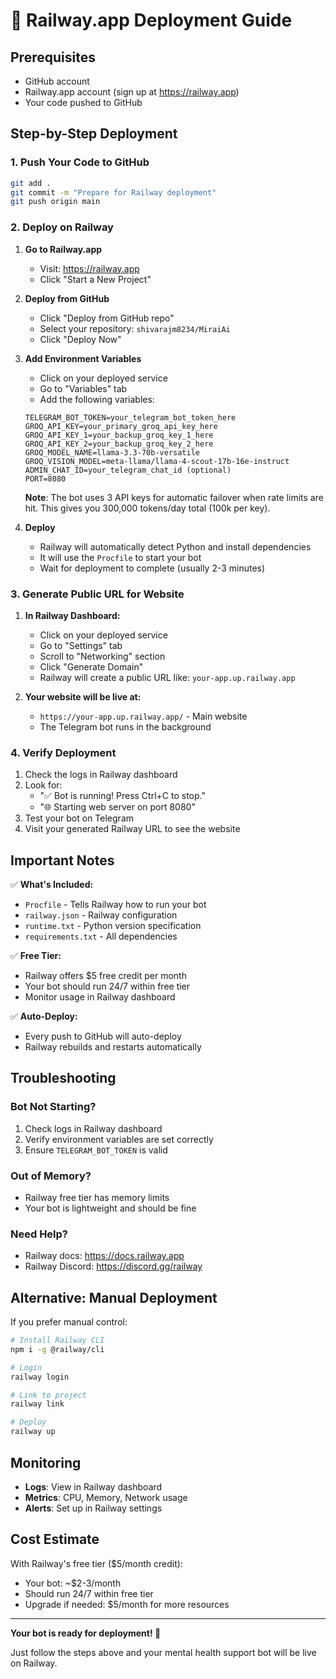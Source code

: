 # 🚂 Railway.app Deployment Guide

## Prerequisites
- GitHub account
- Railway.app account (sign up at https://railway.app)
- Your code pushed to GitHub

## Step-by-Step Deployment

### 1. Push Your Code to GitHub
```bash
git add .
git commit -m "Prepare for Railway deployment"
git push origin main
```

### 2. Deploy on Railway

1. **Go to Railway.app**
   - Visit: https://railway.app
   - Click "Start a New Project"

2. **Deploy from GitHub**
   - Click "Deploy from GitHub repo"
   - Select your repository: `shivarajm8234/MiraiAi`
   - Click "Deploy Now"

3. **Add Environment Variables**
   - Click on your deployed service
   - Go to "Variables" tab
   - Add the following variables:

   ```
   TELEGRAM_BOT_TOKEN=your_telegram_bot_token_here
   GROQ_API_KEY=your_primary_groq_api_key_here
   GROQ_API_KEY_1=your_backup_groq_key_1_here
   GROQ_API_KEY_2=your_backup_groq_key_2_here
   GROQ_MODEL_NAME=llama-3.3-70b-versatile
   GROQ_VISION_MODEL=meta-llama/llama-4-scout-17b-16e-instruct
   ADMIN_CHAT_ID=your_telegram_chat_id (optional)
   PORT=8080
   ```

   **Note**: The bot uses 3 API keys for automatic failover when rate limits are hit. This gives you 300,000 tokens/day total (100k per key).

4. **Deploy**
   - Railway will automatically detect Python and install dependencies
   - It will use the `Procfile` to start your bot
   - Wait for deployment to complete (usually 2-3 minutes)

### 3. Generate Public URL for Website

1. **In Railway Dashboard:**
   - Click on your deployed service
   - Go to "Settings" tab
   - Scroll to "Networking" section
   - Click "Generate Domain"
   - Railway will create a public URL like: `your-app.up.railway.app`

2. **Your website will be live at:**
   - `https://your-app.up.railway.app/` - Main website
   - The Telegram bot runs in the background

### 4. Verify Deployment

1. Check the logs in Railway dashboard
2. Look for: 
   - "✅ Bot is running! Press Ctrl+C to stop."
   - "🌐 Starting web server on port 8080"
3. Test your bot on Telegram
4. Visit your generated Railway URL to see the website

## Important Notes

✅ **What's Included:**
- `Procfile` - Tells Railway how to run your bot
- `railway.json` - Railway configuration
- `runtime.txt` - Python version specification
- `requirements.txt` - All dependencies

✅ **Free Tier:**
- Railway offers $5 free credit per month
- Your bot should run 24/7 within free tier
- Monitor usage in Railway dashboard

✅ **Auto-Deploy:**
- Every push to GitHub will auto-deploy
- Railway rebuilds and restarts automatically

## Troubleshooting

### Bot Not Starting?
1. Check logs in Railway dashboard
2. Verify environment variables are set correctly
3. Ensure `TELEGRAM_BOT_TOKEN` is valid

### Out of Memory?
- Railway free tier has memory limits
- Your bot is lightweight and should be fine

### Need Help?
- Railway docs: https://docs.railway.app
- Railway Discord: https://discord.gg/railway

## Alternative: Manual Deployment

If you prefer manual control:

```bash
# Install Railway CLI
npm i -g @railway/cli

# Login
railway login

# Link to project
railway link

# Deploy
railway up
```

## Monitoring

- **Logs**: View in Railway dashboard
- **Metrics**: CPU, Memory, Network usage
- **Alerts**: Set up in Railway settings

## Cost Estimate

With Railway's free tier ($5/month credit):
- Your bot: ~$2-3/month
- Should run 24/7 within free tier
- Upgrade if needed: $5/month for more resources

---

**Your bot is ready for deployment! 🚀**

Just follow the steps above and your mental health support bot will be live on Railway.
